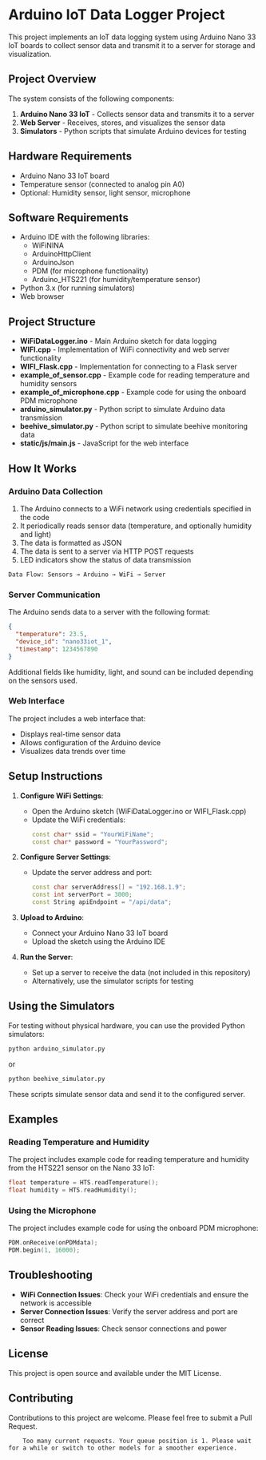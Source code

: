           
# Arduino IoT Data Logger Project

This project implements an IoT data logging system using Arduino Nano 33 IoT boards to collect sensor data and transmit it to a server for storage and visualization.

## Project Overview

The system consists of the following components:

1. **Arduino Nano 33 IoT** - Collects sensor data and transmits it to a server
2. **Web Server** - Receives, stores, and visualizes the sensor data
3. **Simulators** - Python scripts that simulate Arduino devices for testing

## Hardware Requirements

- Arduino Nano 33 IoT board
- Temperature sensor (connected to analog pin A0)
- Optional: Humidity sensor, light sensor, microphone

## Software Requirements

- Arduino IDE with the following libraries:
  - WiFiNINA
  - ArduinoHttpClient
  - ArduinoJson
  - PDM (for microphone functionality)
  - Arduino_HTS221 (for humidity/temperature sensor)
- Python 3.x (for running simulators)
- Web browser

## Project Structure

- **WiFiDataLogger.ino** - Main Arduino sketch for data logging
- **WIFI.cpp** - Implementation of WiFi connectivity and web server functionality
- **WIFI_Flask.cpp** - Implementation for connecting to a Flask server
- **example_of_sensor.cpp** - Example code for reading temperature and humidity sensors
- **example_of_microphone.cpp** - Example code for using the onboard PDM microphone
- **arduino_simulator.py** - Python script to simulate Arduino data transmission
- **beehive_simulator.py** - Python script to simulate beehive monitoring data
- **static/js/main.js** - JavaScript for the web interface

## How It Works

### Arduino Data Collection

1. The Arduino connects to a WiFi network using credentials specified in the code
2. It periodically reads sensor data (temperature, and optionally humidity and light)
3. The data is formatted as JSON
4. The data is sent to a server via HTTP POST requests
5. LED indicators show the status of data transmission

```
Data Flow: Sensors → Arduino → WiFi → Server
```

### Server Communication

The Arduino sends data to a server with the following format:

```json
{
  "temperature": 23.5,
  "device_id": "nano33iot_1",
  "timestamp": 1234567890
}
```

Additional fields like humidity, light, and sound can be included depending on the sensors used.

### Web Interface

The project includes a web interface that:
- Displays real-time sensor data
- Allows configuration of the Arduino device
- Visualizes data trends over time

## Setup Instructions

1. **Configure WiFi Settings**:
   - Open the Arduino sketch (WiFiDataLogger.ino or WIFI_Flask.cpp)
   - Update the WiFi credentials:
     ```cpp
     const char* ssid = "YourWiFiName";
     const char* password = "YourPassword";
     ```

2. **Configure Server Settings**:
   - Update the server address and port:
     ```cpp
     const char serverAddress[] = "192.168.1.9";
     const int serverPort = 3000;
     const String apiEndpoint = "/api/data";
     ```

3. **Upload to Arduino**:
   - Connect your Arduino Nano 33 IoT board
   - Upload the sketch using the Arduino IDE

4. **Run the Server**:
   - Set up a server to receive the data (not included in this repository)
   - Alternatively, use the simulator scripts for testing

## Using the Simulators

For testing without physical hardware, you can use the provided Python simulators:

```bash
python arduino_simulator.py
```

or

```bash
python beehive_simulator.py
```

These scripts simulate sensor data and send it to the configured server.

## Examples

### Reading Temperature and Humidity

The project includes example code for reading temperature and humidity from the HTS221 sensor on the Nano 33 IoT:

```cpp
float temperature = HTS.readTemperature();
float humidity = HTS.readHumidity();
```

### Using the Microphone

The project includes example code for using the onboard PDM microphone:

```cpp
PDM.onReceive(onPDMdata);
PDM.begin(1, 16000);
```

## Troubleshooting

- **WiFi Connection Issues**: Check your WiFi credentials and ensure the network is accessible
- **Server Connection Issues**: Verify the server address and port are correct
- **Sensor Reading Issues**: Check sensor connections and power

## License

This project is open source and available under the MIT License.

## Contributing

Contributions to this project are welcome. Please feel free to submit a Pull Request.

        Too many current requests. Your queue position is 1. Please wait for a while or switch to other models for a smoother experience.

